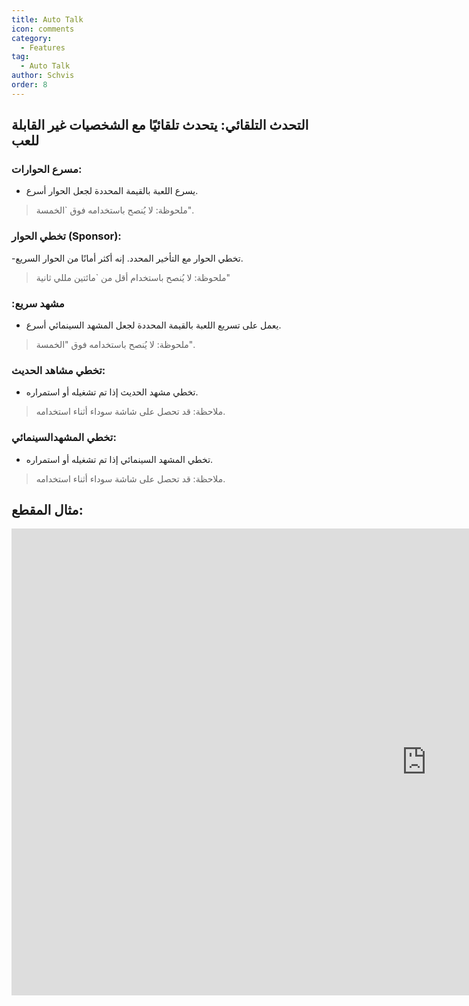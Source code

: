```yaml
---
title: Auto Talk
icon: comments
category:
  - Features
tag:
  - Auto Talk
author: Schvis
order: 8
---
```


## التحدث التلقائي: يتحدث تلقائيًا مع الشخصيات غير القابلة للعب
### مسرع الحوارات:
- يسرع اللعبة بالقيمة المحددة لجعل الحوار أسرع.
> ملحوظة: لا يُنصح باستخدامه فوق `الخمسة".
### تخطي الحوار (Sponsor): 
-تخطي الحوار مع التأخير المحدد. إنه أكثر أمانًا من الحوار السريع.
> ملحوظة: لا يُنصح باستخدام أقل من `مائتين مللي ثانية"
### :مشهد سريع
- يعمل على تسريع اللعبة بالقيمة المحددة لجعل المشهد السينمائي أسرع.
> ملحوظة: لا يُنصح باستخدامه فوق "الخمسة".
### تخطي مشاهد الحديث:
- تخطي مشهد الحديث إذا تم تشغيله أو استمراره.
> ملاحظة: قد تحصل على شاشة سوداء أثناء استخدامه.
### تخطي المشهدالسينمائي:
- تخطي المشهد السينمائي إذا تم تشغيله أو استمراره.
> ملاحظة: قد تحصل على شاشة سوداء أثناء استخدامه.

## مثال المقطع:

<div class="iframe-container"><iframe width="1328" height="747" src="https://www.youtube.com/embed/IS0BvLLO1xc?list=PL5eI1Tb64p56g27qfYk7VuFTz4FK6YrKa" title="Korepi - AutoTalk" frameborder="0" allow="accelerometer; autoplay; clipboard-write; encrypted-media; gyroscope; picture-in-picture; web-share" referrerpolicy="strict-origin-when-cross-origin" allowfullscreen></iframe></div>

